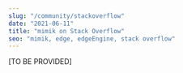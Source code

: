 ```yaml
---
slug: "/community/stackoverflow"
date: "2021-06-11"
title: "mimik on Stack Overflow"
seo: "mimik, edge, edgeEngine, stack overflow"
---
```


[TO BE PROVIDED]